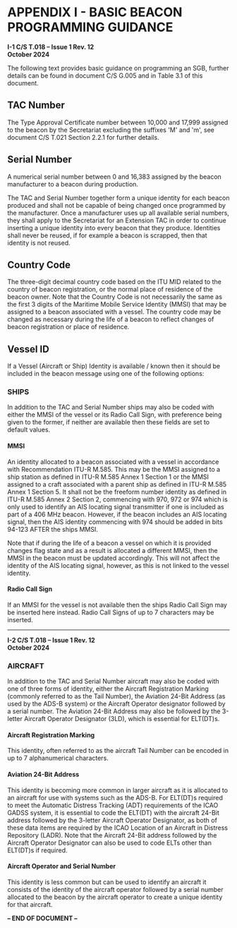 # APPENDIX I - BASIC BEACON PROGRAMMING GUIDANCE

**I-1 C/S T.018 – Issue 1 Rev. 12**  
**October 2024**

The following text provides basic guidance on programming an SGB, further details can be found in document C/S G.005 and in Table 3.1 of this document.

## TAC Number
The Type Approval Certificate number between 10,000 and 17,999 assigned to the beacon by the Secretariat excluding the suffixes 'M' and 'm', see document C/S T.021 Section 2.2.1 for further details.

## Serial Number
A numerical serial number between 0 and 16,383 assigned by the beacon manufacturer to a beacon during production.

The TAC and Serial Number together form a unique identity for each beacon produced and shall not be capable of being changed once programmed by the manufacturer. Once a manufacturer uses up all available serial numbers, they shall apply to the Secretariat for an Extension TAC in order to continue inserting a unique identity into every beacon that they produce. Identities shall never be reused, if for example a beacon is scrapped, then that identity is not reused.

## Country Code
The three-digit decimal country code based on the ITU MID related to the country of beacon registration, or the normal place of residence of the beacon owner. Note that the Country Code is not necessarily the same as the first 3 digits of the Maritime Mobile Service Identity (MMSI) that may be assigned to a beacon associated with a vessel. The country code may be changed as necessary during the life of a beacon to reflect changes of beacon registration or place of residence.

## Vessel ID
If a Vessel (Aircraft or Ship) Identity is available / known then it should be included in the beacon message using one of the following options:

### SHIPS
In addition to the TAC and Serial Number ships may also be coded with either the MMSI of the vessel or its Radio Call Sign, with preference being given to the former, if neither are available then these fields are set to default values.

#### MMSI
An identity allocated to a beacon associated with a vessel in accordance with Recommendation ITU-R M.585. This may be the MMSI assigned to a ship station as defined in ITU-R M.585 Annex 1 Section 1 or the MMSI assigned to a craft associated with a parent ship as defined in ITU-R M.585 Annex 1 Section 5. It shall not be the freeform number identity as defined in ITU-R M.585 Annex 2 Section 2, commencing with 970, 972 or 974 which is only used to identify an AIS locating signal transmitter if one is included as part of a 406 MHz beacon. However, if the beacon includes an AIS locating signal, then the AIS identity commencing with 974 should be added in bits 94-123 AFTER the ships MMSI.

Note that if during the life of a beacon a vessel on which it is provided changes flag state and as a result is allocated a different MMSI, then the MMSI in the beacon must be updated accordingly. This will not affect the identity of the AIS locating signal, however, as this is not linked to the vessel identity.

#### Radio Call Sign
If an MMSI for the vessel is not available then the ships Radio Call Sign may be inserted here instead. Radio Call Signs of up to 7 characters may be inserted.

---

**I-2 C/S T.018 – Issue 1 Rev. 12**  
**October 2024**

### AIRCRAFT
In addition to the TAC and Serial Number aircraft may also be coded with one of three forms of identity, either the Aircraft Registration Marking (commonly referred to as the Tail Number), the Aviation 24-Bit Address (as used by the ADS-B system) or the Aircraft Operator designator followed by a serial number. The Aviation 24-Bit Address may also be followed by the 3-letter Aircraft Operator Designator (3LD), which is essential for ELT(DT)s.

#### Aircraft Registration Marking
This identity, often referred to as the aircraft Tail Number can be encoded in up to 7 alphanumerical characters.

#### Aviation 24-Bit Address
This identity is becoming more common in larger aircraft as it is allocated to an aircraft for use with systems such as the ADS-B. For ELT(DT)s required to meet the Automatic Distress Tracking (ADT) requirements of the ICAO GADSS system, it is essential to code the ELT(DT) with the aircraft 24-Bit address followed by the 3-letter Aircraft Operator Designator, as both of these data items are required by the ICAO Location of an Aircraft in Distress Repository (LADR). Note that the Aircraft 24-Bit address followed by the Aircraft Operator Designator can also be used to code ELTs other than ELT(DT)s if required.

#### Aircraft Operator and Serial Number
This identity is less common but can be used to identify an aircraft it consists of the identity of the aircraft operator followed by a serial number allocated to the beacon by the aircraft operator to create a unique identity for that aircraft.

**– END OF DOCUMENT –**